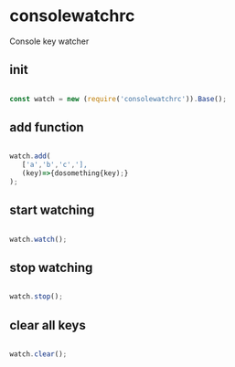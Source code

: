 # consolewatchrc

Console key watcher

## init


```javascript

const watch = new (require('consolewatchrc')).Base();

```
## add function

```javascript

watch.add(
   ['a','b','c','],
   (key)=>{dosomething{key);}
);

```

## start watching

```javascript

watch.watch();

```

## stop watching

```javascript

watch.stop();

```

## clear all keys

```javascript

watch.clear();

```
